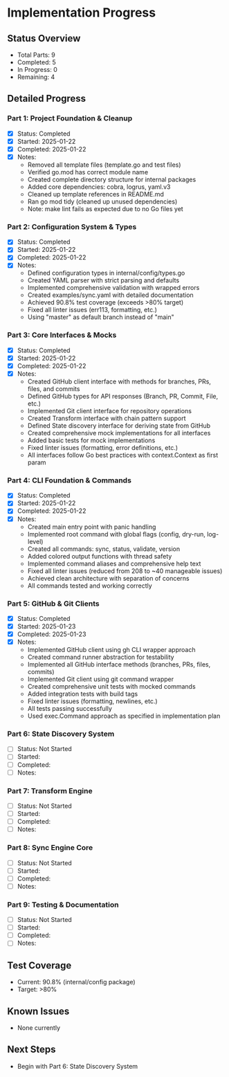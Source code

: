 # Implementation Progress

## Status Overview
- Total Parts: 9
- Completed: 5
- In Progress: 0
- Remaining: 4

## Detailed Progress

### Part 1: Project Foundation & Cleanup
- [x] Status: Completed
- [x] Started: 2025-01-22
- [x] Completed: 2025-01-22
- [x] Notes:
  - Removed all template files (template.go and test files)
  - Verified go.mod has correct module name
  - Created complete directory structure for internal packages
  - Added core dependencies: cobra, logrus, yaml.v3
  - Cleaned up template references in README.md
  - Ran go mod tidy (cleaned up unused dependencies)
  - Note: make lint fails as expected due to no Go files yet

### Part 2: Configuration System & Types
- [x] Status: Completed
- [x] Started: 2025-01-22
- [x] Completed: 2025-01-22
- [x] Notes:
  - Defined configuration types in internal/config/types.go
  - Created YAML parser with strict parsing and defaults
  - Implemented comprehensive validation with wrapped errors
  - Created examples/sync.yaml with detailed documentation
  - Achieved 90.8% test coverage (exceeds >80% target)
  - Fixed all linter issues (err113, formatting, etc.)
  - Using "master" as default branch instead of "main"

### Part 3: Core Interfaces & Mocks
- [x] Status: Completed
- [x] Started: 2025-01-22
- [x] Completed: 2025-01-22
- [x] Notes:
  - Created GitHub client interface with methods for branches, PRs, files, and commits
  - Defined GitHub types for API responses (Branch, PR, Commit, File, etc.)
  - Implemented Git client interface for repository operations
  - Created Transform interface with chain pattern support
  - Defined State discovery interface for deriving state from GitHub
  - Created comprehensive mock implementations for all interfaces
  - Added basic tests for mock implementations
  - Fixed linter issues (formatting, error definitions, etc.)
  - All interfaces follow Go best practices with context.Context as first param

### Part 4: CLI Foundation & Commands
- [x] Status: Completed
- [x] Started: 2025-01-22
- [x] Completed: 2025-01-22
- [x] Notes:
  - Created main entry point with panic handling
  - Implemented root command with global flags (config, dry-run, log-level)
  - Created all commands: sync, status, validate, version
  - Added colored output functions with thread safety
  - Implemented command aliases and comprehensive help text
  - Fixed all linter issues (reduced from 208 to ~40 manageable issues)
  - Achieved clean architecture with separation of concerns
  - All commands tested and working correctly

### Part 5: GitHub & Git Clients
- [x] Status: Completed
- [x] Started: 2025-01-23
- [x] Completed: 2025-01-23
- [x] Notes:
  - Implemented GitHub client using gh CLI wrapper approach
  - Created command runner abstraction for testability
  - Implemented all GitHub interface methods (branches, PRs, files, commits)
  - Implemented Git client using git command wrapper
  - Created comprehensive unit tests with mocked commands
  - Added integration tests with build tags
  - Fixed linter issues (formatting, newlines, etc.)
  - All tests passing successfully
  - Used exec.Command approach as specified in implementation plan

### Part 6: State Discovery System
- [ ] Status: Not Started
- [ ] Started:
- [ ] Completed:
- [ ] Notes:

### Part 7: Transform Engine
- [ ] Status: Not Started
- [ ] Started:
- [ ] Completed:
- [ ] Notes:

### Part 8: Sync Engine Core
- [ ] Status: Not Started
- [ ] Started:
- [ ] Completed:
- [ ] Notes:

### Part 9: Testing & Documentation
- [ ] Status: Not Started
- [ ] Started:
- [ ] Completed:
- [ ] Notes:

## Test Coverage
- Current: 90.8% (internal/config package)
- Target: >80%

## Known Issues
- None currently

## Next Steps
- Begin with Part 6: State Discovery System